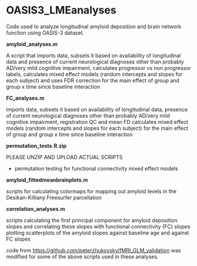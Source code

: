# OASIS3_LMEanalyses
Code used to analyze longitudinal amyloid deposition and brain network function using OASIS-3 dataset.


**amyloid_analyses.m**

A script that imports data, subsets it based on availability of longitudinal data and presence of current neurological diagnoses other than probably AD/very mild cognitive impairment, calculates progressor vs non progressor labels, calculates mixed effect models (random intercepts and slopes for each subject) and uses FDR correction for the main effect of group and group x time since baseline interaction

**FC_analyses.m**

imports data, subsets it based on availability of longitudinal data, presence of current neurological diagnoses other than probably AD/very mild cognitive impairment, registration QC and mean FD calculates mixed effect models (random intercepts and slopes for each subject) for the main effect of group and group x time since baseline interaction

**permutation_tests.R.zip**

PLEASE UNZIP AND UPLOAD ACTUAL SCRIPTS
- permutation testing for functional connectivity mixed effect models

**amyloid_fittedmeanbrainplots.m**

scripts for calculating colormaps for mapping out amyloid levels in the Desikan-Killiany Freesurfer parcellation

**correlation_analyses.m**

scripts calculating the first principal component for amyloid deposition slopes and correlating these slopes with functional connectivity (FC) slopes
plotting scatterplots of the amyloid slopes against baseline age and against FC slopes


code from https://github.com/peterzhukovsky/fMRI_GLM_validation was modified for some of the above scripts used in these analyses. 

